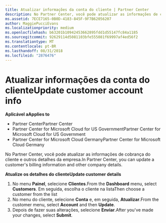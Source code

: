 ```yaml
---
title: Atualizar informações da conta do cliente | Partner Center
description: No Partner Center, você pode atualizar as informações de cobrança do cliente e outros detalhes da empresa.
ms.assetid: 7ECE7165-0B0D-4183-845F-9F7B62056207
author: MaggiePucciEvans
ms.localizationpriority: medium
ms.openlocfilehash: b63201b10942453662895fdd1d55147fc84a1185
ms.sourcegitcommit: 92629114d5081103bfe555081f69997af4ed56f2
ms.translationtype: MT
ms.contentlocale: pt-BR
ms.lasthandoff: 08/31/2018
ms.locfileid: "2876476"
---
```

# <a name="update-customer-account-info"></a><span data-ttu-id="98375-103">Atualizar informações da conta do cliente</span><span class="sxs-lookup"><span data-stu-id="98375-103">Update customer account info</span></span>

**<span data-ttu-id="98375-104">Aplicável a</span><span class="sxs-lookup"><span data-stu-id="98375-104">Applies to</span></span>**

-  <span data-ttu-id="98375-105">Partner Center</span><span class="sxs-lookup"><span data-stu-id="98375-105">Partner Center</span></span>
-  <span data-ttu-id="98375-106">Partner Center for Microsoft Cloud for US Government</span><span class="sxs-lookup"><span data-stu-id="98375-106">Partner Center for Microsoft Cloud for US Government</span></span>
-  <span data-ttu-id="98375-107">Partner Center for Microsoft Cloud Germany</span><span class="sxs-lookup"><span data-stu-id="98375-107">Partner Center for Microsoft Cloud Germany</span></span>

<span data-ttu-id="98375-108">No Partner Center, você pode atualizar as informações de cobrança do cliente e outros detalhes da empresa.</span><span class="sxs-lookup"><span data-stu-id="98375-108">In Partner Center, you can update a customer's billing information and other company details.</span></span>

**<span data-ttu-id="98375-109">Atualize os detalhes do cliente</span><span class="sxs-lookup"><span data-stu-id="98375-109">Update customer details</span></span>**

1.  <span data-ttu-id="98375-110">No menu **Painel**, selecione **Clientes**.</span><span class="sxs-lookup"><span data-stu-id="98375-110">From the **Dashboard** menu, select **Customers**.</span></span> <span data-ttu-id="98375-111">Em seguida, escolha o cliente na lista</span><span class="sxs-lookup"><span data-stu-id="98375-111">Then choose a customer from the list</span></span>
2.  <span data-ttu-id="98375-112">No menu do cliente, selecione **Conta** e, em seguida, **Atualizar**.</span><span class="sxs-lookup"><span data-stu-id="98375-112">From the customer menu, select **Account** and then **Update**.</span></span>
3.  <span data-ttu-id="98375-113">Depois de fazer suas alterações, selecione **Enviar**.</span><span class="sxs-lookup"><span data-stu-id="98375-113">After you've made your changes, select **Submit**.</span></span>

 

 



